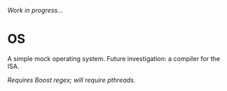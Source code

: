 _*Work in progress...*_

OS
====

A simple mock operating system.
Future investigation: a compiler for the ISA. 

_Requires Boost regex; will require pthreads._
